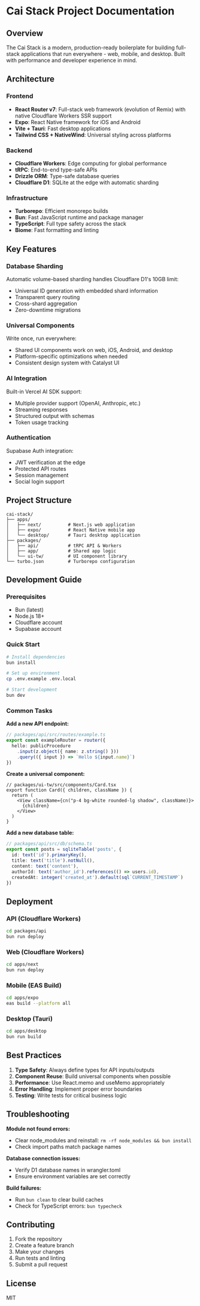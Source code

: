 # Cai Stack Project Documentation

## Overview

The Cai Stack is a modern, production-ready boilerplate for building full-stack applications that run everywhere - web, mobile, and desktop. Built with performance and developer experience in mind.

## Architecture

### Frontend
- **React Router v7**: Full-stack web framework (evolution of Remix) with native Cloudflare Workers SSR support
- **Expo**: React Native framework for iOS and Android
- **Vite + Tauri**: Fast desktop applications
- **Tailwind CSS + NativeWind**: Universal styling across platforms

### Backend
- **Cloudflare Workers**: Edge computing for global performance
- **tRPC**: End-to-end type-safe APIs
- **Drizzle ORM**: Type-safe database queries
- **Cloudflare D1**: SQLite at the edge with automatic sharding

### Infrastructure
- **Turborepo**: Efficient monorepo builds
- **Bun**: Fast JavaScript runtime and package manager
- **TypeScript**: Full type safety across the stack
- **Biome**: Fast formatting and linting

## Key Features

### Database Sharding
Automatic volume-based sharding handles Cloudflare D1's 10GB limit:
- Universal ID generation with embedded shard information
- Transparent query routing
- Cross-shard aggregation
- Zero-downtime migrations

### Universal Components
Write once, run everywhere:
- Shared UI components work on web, iOS, Android, and desktop
- Platform-specific optimizations when needed
- Consistent design system with Catalyst UI

### AI Integration
Built-in Vercel AI SDK support:
- Multiple provider support (OpenAI, Anthropic, etc.)
- Streaming responses
- Structured output with schemas
- Token usage tracking

### Authentication
Supabase Auth integration:
- JWT verification at the edge
- Protected API routes
- Session management
- Social login support

## Project Structure

```
cai-stack/
├── apps/
│   ├── next/          # Next.js web application
│   ├── expo/          # React Native mobile app
│   └── desktop/       # Tauri desktop application
├── packages/
│   ├── api/           # tRPC API & Workers
│   ├── app/           # Shared app logic
│   └── ui-tw/         # UI component library
└── turbo.json         # Turborepo configuration
```

## Development Guide

### Prerequisites
- Bun (latest)
- Node.js 18+
- Cloudflare account
- Supabase account

### Quick Start

```bash
# Install dependencies
bun install

# Set up environment
cp .env.example .env.local

# Start development
bun dev
```

### Common Tasks

**Add a new API endpoint:**
```typescript
// packages/api/src/routes/example.ts
export const exampleRouter = router({
  hello: publicProcedure
    .input(z.object({ name: z.string() }))
    .query(({ input }) => `Hello ${input.name}`)
})
```

**Create a universal component:**
```tsx
// packages/ui-tw/src/components/Card.tsx
export function Card({ children, className }) {
  return (
    <View className={cn("p-4 bg-white rounded-lg shadow", className)}>
      {children}
    </View>
  )
}
```

**Add a new database table:**
```typescript
// packages/api/src/db/schema.ts
export const posts = sqliteTable('posts', {
  id: text('id').primaryKey(),
  title: text('title').notNull(),
  content: text('content'),
  authorId: text('author_id').references(() => users.id),
  createdAt: integer('created_at').default(sql`CURRENT_TIMESTAMP`)
})
```

## Deployment

### API (Cloudflare Workers)
```bash
cd packages/api
bun run deploy
```

### Web (Cloudflare Workers)
```bash
cd apps/next
bun run deploy
```

### Mobile (EAS Build)
```bash
cd apps/expo
eas build --platform all
```

### Desktop (Tauri)
```bash
cd apps/desktop
bun run build
```

## Best Practices

1. **Type Safety**: Always define types for API inputs/outputs
2. **Component Reuse**: Build universal components when possible
3. **Performance**: Use React.memo and useMemo appropriately
4. **Error Handling**: Implement proper error boundaries
5. **Testing**: Write tests for critical business logic

## Troubleshooting

**Module not found errors:**
- Clear node_modules and reinstall: `rm -rf node_modules && bun install`
- Check import paths match package names

**Database connection issues:**
- Verify D1 database names in wrangler.toml
- Ensure environment variables are set correctly

**Build failures:**
- Run `bun clean` to clear build caches
- Check for TypeScript errors: `bun typecheck`

## Contributing

1. Fork the repository
2. Create a feature branch
3. Make your changes
4. Run tests and linting
5. Submit a pull request

## License

MIT